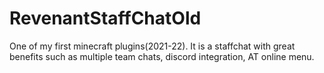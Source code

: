 # RevenantStaffChatOld
One of my first minecraft plugins(2021-22). It is a staffchat with great benefits such as multiple team chats, discord integration, AT online menu.
